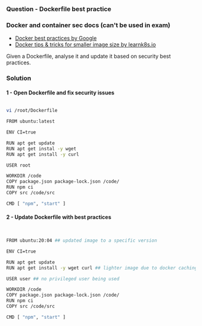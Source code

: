 ### Question - Dockerfile best practice

### Docker and container sec docs (can't be used in exam)

- [Docker best practices by Google](https://cloud.google.com/blog/products/containers-kubernetes/7-best-practices-for-building-containers)
- [Docker tips & tricks for smaller image size by learnk8s.io](https://learnk8s.io/blog/smaller-docker-images)

Given a Dockerfile, analyse it and update it based on security best practices.

### Solution

#### 1 - Open Dockerfile and fix security issues

```sh

vi /root/Dockerfile

FROM ubuntu:latest

ENV CI=true

RUN apt get update
RUN apt get instal -y wget
RUN apt get install -y curl

USER root

WORKDIR /code
COPY package.json package-lock.json /code/
RUN npm ci
COPY src /code/src

CMD [ "npm", "start" ]

```

#### 2 - Update Dockerfile with best practices

```sh


FROM ubuntu:20:04 ## updated image to a specific version

ENV CI=true

RUN apt get update
RUN apt get install -y wget curl ## lighter image due to docker caching

USER user ## no privileged user being used

WORKDIR /code
COPY package.json package-lock.json /code/
RUN npm ci
COPY src /code/src

CMD [ "npm", "start" ]

```
